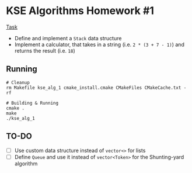# KSE Algorithms Homework #1

[Task](https://github.com/kse-ua/algorithms/blob/main/assignments_2021/assignment_1.md)

- Define and implement a `Stack` data structure
- Implement a calculator, that takes in a string (i.e. `2 * (3 + 7 - 1)`) and returns the result (i.e. `18`)


## Running
```shell
# Cleanup
rm Makefile kse_alg_1 cmake_install.cmake CMakeFiles CMakeCache.txt -rf

# Building & Running
cmake .
make
./kse_alg_1
```


## TO-DO
- [ ] Use custom data structure instead of `vector<>` for lists
- [ ] Define `Queue` and use it instead of `vector<Token>` for the Shunting-yard algorithm
